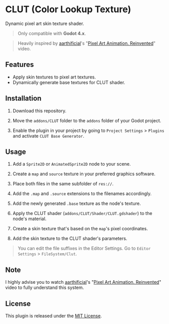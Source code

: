 
# CLUT (Color Lookup Texture)

Dynamic pixel art skin texture shader.
> Only compatible with **Godot 4.x**.
 
> Heavily inspired by [aarthificial](https://github.com/aarthificial)'s "[Pixel Art Animation. Reinvented](https://youtu.be/HsOKwUwL1bE)" video.

## Features

- Apply skin textures to pixel art textures.
- Dynamically generate base textures for CLUT shader.

## Installation

1. Download this repository.

2. Move the ``addons/CLUT`` folder to the ``addons`` folder of your Godot project.

3. Enable the plugin in your project by going to ``Project Settings`` > ``Plugins`` and activate ``CLUT Base Generator``.

## Usage

1. Add a `Sprite2D` or `AnimatedSprite2D` node to your scene.

2. Create a `map` and `source` texture in your preferred graphics software.

3. Place both files in the same subfolder of `res://`.

4. Add the `.map` and `.source` extensions to the filenames accordingly.

5. Add the newly generated `.base` texture as the node's texture.

6. Apply the CLUT shader (`addons/CLUT/Shader/CLUT.gdshader`) to the node's material.

7. Create a skin texture that's based on the `map`'s pixel coordinates.

8. Add the skin texture to the CLUT shader's parameters.

> You can edit the file suffixes in the Editor Settings. Go to ``Editor Settings`` > ``FileSystem/Clut``.

## Note

I highly advise you to watch [aarthificial](https://github.com/aarthificial)'s "[Pixel Art Animation. Reinvented](https://youtu.be/HsOKwUwL1bE)" video to fully understand this system.

## License

This plugin is released under the [MIT License](https://github.com/DatLycan/CLUT/blob/main/LICENSE).
